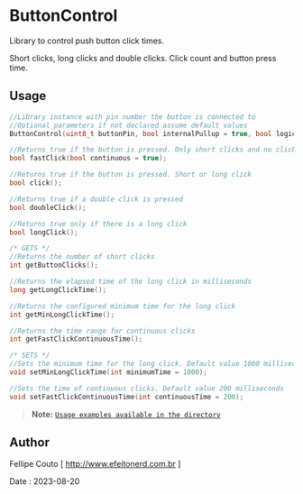 # ButtonControl
Library to control push button click times.

Short clicks, long clicks and double clicks. Click count and button press time.

## Usage
```c++
//Library instance with pin number the button is connected to
//Optional parameters if not declared assume default values
ButtonControl(uint8_t buttonPin, bool internalPullup = true, bool logicSignal = LOW);

//Returns true if the button is pressed. Only short clicks and no click counts. Default parameter true to keep clicks while the button is pressed
bool fastClick(bool continuous = true);

//Returns true if the button is pressed. Short or long click
bool click();

//Returns true if a double click is pressed
bool doubleClick();

//Returns true only if there is a long click
bool longClick();

/* GETS */
//Returns the number of short clicks
int getButtonClicks();

//Returns the elapsed time of the long click in milliseconds
long getLongClickTime();

//Returns the configured minimum time for the long click
int getMinLongClickTime();

//Returns the time range for continuous clicks
int getFastClickContinuousTime();

/* SETS */
//Sets the minimum time for the long click. Default value 1000 milliseconds
void setMinLongClickTime(int minimumTime = 1000);

//Sets the time of continuous clicks. Default value 200 milliseconds
void setFastClickContinuousTime(int continuousTime = 200);
```

>**Note:** [`Usage examples available in the directory`](https://github.com/fellipecouto/ButtonControl/tree/master/examples)

## Author
Fellipe Couto [ http://www.efeitonerd.com.br ]

Date : 2023-08-20
